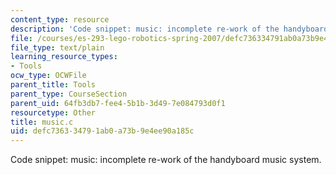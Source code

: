 ```yaml
---
content_type: resource
description: 'Code snippet: music: incomplete re-work of the handyboard music system.'
file: /courses/es-293-lego-robotics-spring-2007/defc736334791ab0a73b9e4ee90a185c_music.c
file_type: text/plain
learning_resource_types:
- Tools
ocw_type: OCWFile
parent_title: Tools
parent_type: CourseSection
parent_uid: 64fb3db7-fee4-5b1b-3d49-7e084793d0f1
resourcetype: Other
title: music.c
uid: defc7363-3479-1ab0-a73b-9e4ee90a185c
---
```

Code snippet: music: incomplete re-work of the handyboard music system.

